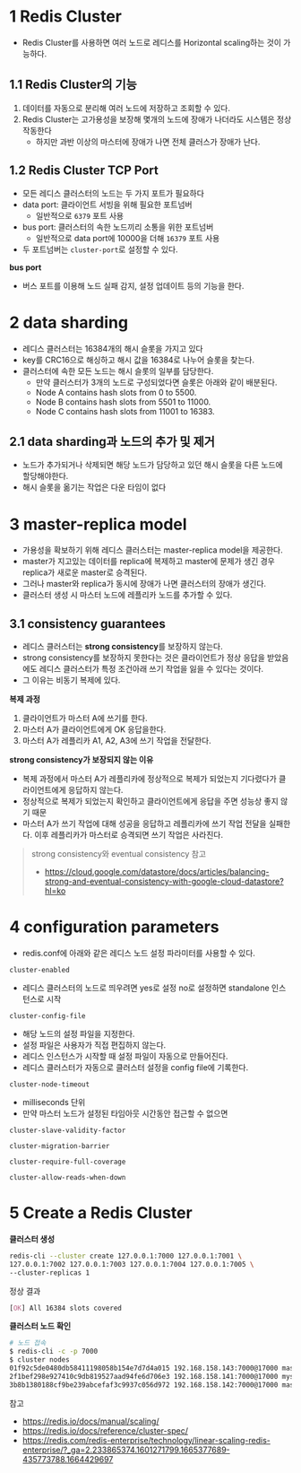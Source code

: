 # 1 Redis Cluster

- Redis Cluster를 사용하면 여러 노드로 레디스를 Horizontal scaling하는 것이 가능하다.



## 1.1 Redis Cluster의 기능

1. 데이터를 자동으로 분리해 여러 노드에 저장하고 조회할 수 있다.
2. Redis Cluster는 고가용성을 보장해 몇개의 노드에 장애가 나더라도 시스템은 정상 작동한다
   - 하지만 과반 이상의 마스터에 장애가 나면 전체 클러스가 장애가 난다.



## 1.2 Redis Cluster TCP Port

- 모든 레디스 클러스터의 노드는 두 가지 포트가 필요하다
- data port: 클라이언트 서빙을 위해 필요한 포트넘버
  - 일반적으로 `6379` 포트 사용
- bus port: 클러스터의 속한 노드끼리 소통을 위한 포트넘버
  - 일반적으로 data port에 10000을 더해 `16379` 포트 사용
- 두 포트넘버는 `cluster-port`로 설정할 수 있다. 



**bus port**

- 버스 포트를 이용해 노드 실패 감지, 설정 업데이트 등의 기능을 한다.



# 2 data sharding

- 레디스 클러스터는 16384개의 해시 슬롯을 가지고 있다
- key를 CRC16으로 해싱하고 해시 값을 16384로 나누어 슬롯을 찾는다.
- 클러스터에 속한 모든 노드는 해시 슬롯의 일부를 담당한다.
  - 만약 클러스터가 3개의 노드로 구성되었다면 슬롯은 아래와 같이 배분된다.
  - Node A contains hash slots from 0 to 5500.
  - Node B contains hash slots from 5501 to 11000.
  - Node C contains hash slots from 11001 to 16383.



## 2.1 data sharding과 노드의 추가 및 제거

- 노드가 추가되거나 삭제되면 해당 노드가 담당하고 있던 해시 슬롯을 다른 노드에 할당해야한다.
- 해시 슬롯을 옮기는 작업은 다운 타임이 없다



# 3 master-replica model

- 가용성을 확보하기 위해 레디스 클러스터는 master-replica model을 제공한다.
- master가 지고있는 데이터를 replica에 복제하고 master에 문제가 생긴 경우 replica가 새로운 master로 승격된다.
- 그러나 master와 replica가 동시에 장애가 나면 클러스터의 장애가 생긴다.
- 클러스터 생성 시 마스터 노드에 레플리카 노드를 추가할 수 있다.



## 3.1 consistency guarantees

- 레디스 클러스터는 **strong consistency**를 보장하지 않는다.
- strong consistency를 보장하지 못한다는 것은 클라이언트가 정상 응답을 받았음에도 레디스 클러스터가 특정 조건아래 쓰기 작업을 잃을 수 있다는 것이다.
- 그 이유는 비동기 복제에 있다.



**복제 과정**

1. 클라이언트가 마스터 A에 쓰기를 한다.
2. 마스터 A가 클라이언트에게 OK 응답을한다.
3. 마스터 A가 레플리카 A1, A2, A3에 쓰기 작업을 전달한다.



**strong consistency가 보장되지 않는 이유**

- 복제 과정에서 마스터 A가 레플리카에 정상적으로 복제가 되었는지 기다렸다가 클라이언트에게 응답하지 않는다.
- 정상적으로 복제가 되었는지 확인하고 클라이언트에게 응답을 주면 성능상 좋지 않기 때문
- 마스터 A가 쓰기 작업에 대해 성공을 응답하고 레플리카에 쓰기 작업 전달을 실패한다. 이후 레플리카가 마스터로 승격되면 쓰기 작업은 사라진다.



> strong consistency와 eventual consistency 참고
>
> - https://cloud.google.com/datastore/docs/articles/balancing-strong-and-eventual-consistency-with-google-cloud-datastore?hl=ko



# 4 configuration parameters

- redis.conf에 아래와 같은 레디스 노드 설정 파라미터를 사용할 수 있다.



`cluster-enabled`

- 레디스 클러스터의 노드로 띄우려면 yes로 설정 no로 설정하면 standalone 인스턴스로 시작

`cluster-config-file`

- 해당 노드의 설정 파일을 지정한다.
- 설정 파일은 사용자가 직접 편집하지 않는다.
- 레디스 인스턴스가 시작할 때 설정 파일이 자동으로 만들어진다.
- 레디스 클러스터가 자동으로 클러스터 설정을 config file에 기록한다.

`cluster-node-timeout`

- milliseconds 단위
- 만약 마스터 노드가 설정된 타임아웃 시간동안 접근할 수 없으면 

`cluster-slave-validity-factor`

`cluster-migration-barrier`

`cluster-require-full-coverage`

`cluster-allow-reads-when-down`



# 5 Create a Redis Cluster



**클러스터 생성**

```bash
redis-cli --cluster create 127.0.0.1:7000 127.0.0.1:7001 \
127.0.0.1:7002 127.0.0.1:7003 127.0.0.1:7004 127.0.0.1:7005 \
--cluster-replicas 1
```

정상 결과

```css
[OK] All 16384 slots covered
```



**클러스터 노드 확인**

```bash
# 노드 접속
$ redis-cli -c -p 7000 
$ cluster nodes
01f92c5de0480db58411198058b154e7d7d4a015 192.168.158.143:7000@17000 master - 0 1665390986736 3 connected 10923-16383
2f1bef298e927410c9db819527aad94fe6d706e3 192.168.158.141:7000@17000 myself,master - 0 1665390985000 1 connected 0-5460
3b8b1380188cf9be239abcefaf3c9937c056d972 192.168.158.142:7000@17000 master - 0 1665390986535 2 connected 5461-10922
```



참고

- https://redis.io/docs/manual/scaling/
- https://redis.io/docs/reference/cluster-spec/
- https://redis.com/redis-enterprise/technology/linear-scaling-redis-enterprise/?_ga=2.233865374.1601271799.1665377689-435773788.1664429697